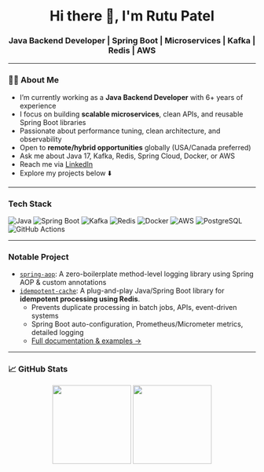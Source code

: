 <h1 align="center">Hi there 👋, I'm Rutu Patel</h1>
<h3 align="center">Java Backend Developer | Spring Boot | Microservices | Kafka | Redis | AWS</h3>

---

### 🧑‍💻 About Me

-  I’m currently working as a **Java Backend Developer** with 6+ years of experience  
-  I focus on building **scalable microservices**, clean APIs, and reusable Spring Boot libraries  
-  Passionate about performance tuning, clean architecture, and observability  
-  Open to **remote/hybrid opportunities** globally (USA/Canada preferred)  
-  Ask me about Java 17, Kafka, Redis, Spring Cloud, Docker, or AWS  
-  Reach me via [LinkedIn](https://www.linkedin.com/in/rutu-y-patel/)  
-  Explore my projects below ⬇️  

---

###  Tech Stack

![Java](https://img.shields.io/badge/Java-ED8B00?style=flat&logo=java&logoColor=white)
![Spring Boot](https://img.shields.io/badge/Spring_Boot-6DB33F?style=flat&logo=spring-boot&logoColor=white)
![Kafka](https://img.shields.io/badge/Apache_Kafka-231F20?style=flat&logo=apache-kafka&logoColor=white)
![Redis](https://img.shields.io/badge/Redis-DC382D?style=flat&logo=redis&logoColor=white)
![Docker](https://img.shields.io/badge/Docker-2496ED?style=flat&logo=docker&logoColor=white)
![AWS](https://img.shields.io/badge/AWS-232F3E?style=flat&logo=amazon-aws&logoColor=white)
![PostgreSQL](https://img.shields.io/badge/PostgreSQL-4169E1?style=flat&logo=postgresql&logoColor=white)
![GitHub Actions](https://img.shields.io/badge/GitHub_Actions-2088FF?style=flat&logo=github-actions&logoColor=white)

---

### Notable Project

-  [`spring-aop`](https://github.com/rutu-y-patel/spring-aop): A zero-boilerplate method-level logging library using Spring AOP & custom annotations  
- [`idempotent-cache`](https://github.com/rutu-y-patel/idempotent-cache): A plug-and-play Java/Spring Boot library for **idempotent processing using Redis**.  
  - Prevents duplicate processing in batch jobs, APIs, event-driven systems  
  - Spring Boot auto-configuration, Prometheus/Micrometer metrics, detailed logging  
  - [Full documentation & examples →](https://github.com/rutu-y-patel/idempotent-cache)
---

### 📈 GitHub Stats

<p align="center">
  <img src="https://github-readme-stats.vercel.app/api?username=rutu-y-patel&show_icons=true&theme=default" height="160"/>
  <img src="https://github-readme-stats.vercel.app/api/top-langs/?username=rutu-y-patel&layout=compact&theme=default" height="160"/>
</p>
